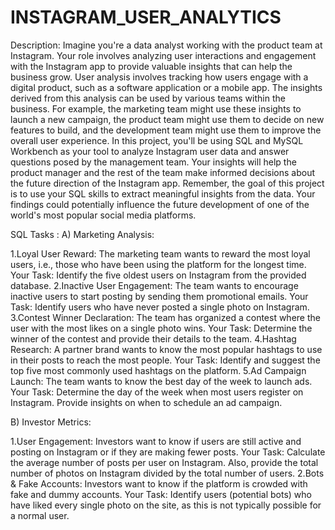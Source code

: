 # INSTAGRAM_USER_ANALYTICS

Description:
Imagine you're a data analyst working with the product team at Instagram. Your role involves analyzing user interactions and engagement with the Instagram app to provide valuable insights that can help the business grow.
User analysis involves tracking how users engage with a digital product, such as a software application or a mobile app. The insights derived from this analysis can be used by various teams within the business. For example, the marketing team might use these insights to launch a new campaign, the product team might use them to decide on new features to build, and the development team might use them to improve the overall user experience.
In this project, you'll be using SQL and MySQL Workbench as your tool to analyze Instagram user data and answer questions posed by the management team. Your insights will help the product manager and the rest of the team make informed decisions about the future direction of the Instagram app.
Remember, the goal of this project is to use your SQL skills to extract meaningful insights from the data. Your findings could potentially influence the future development of one of the world's most popular social media platforms.

SQL Tasks :
A) Marketing Analysis:

1.Loyal User Reward: The marketing team wants to reward the most loyal users, i.e., those who have been using the platform for the longest time.
Your Task: Identify the five oldest users on Instagram from the provided database.
2.Inactive User Engagement: The team wants to encourage inactive users to start posting by sending them promotional emails.
Your Task: Identify users who have never posted a single photo on Instagram.
3.Contest Winner Declaration: The team has organized a contest where the user with the most likes on a single photo wins.
Your Task: Determine the winner of the contest and provide their details to the team.
4.Hashtag Research: A partner brand wants to know the most popular hashtags to use in their posts to reach the most people.
Your Task: Identify and suggest the top five most commonly used hashtags on the platform.
5.Ad Campaign Launch: The team wants to know the best day of the week to launch ads.
Your Task: Determine the day of the week when most users register on Instagram. Provide insights on when to schedule an ad campaign.

B) Investor Metrics:

1.User Engagement: Investors want to know if users are still active and posting on Instagram or if they are making fewer posts.
Your Task: Calculate the average number of posts per user on Instagram. Also, provide the total number of photos on Instagram divided by the total number of users.
2.Bots & Fake Accounts: Investors want to know if the platform is crowded with fake and dummy accounts.
Your Task: Identify users (potential bots) who have liked every single photo on the site, as this is not typically possible for a normal user.
